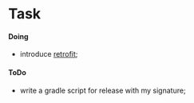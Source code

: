 # Task

#### Doing
* introduce [retrofit](https://github.com/square/retrofit);

#### ToDo
* write a gradle script for release with my signature;
